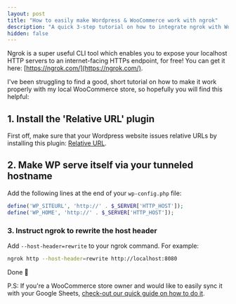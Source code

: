 ```yaml
---
layout: post
title: "How to easily make Wordpress & WooCommerce work with ngrok"
description: "A quick 3-step tutorial on how to integrate ngrok with Wordpress and WooCommerce."
hidden: false
---
```


Ngrok is a super useful CLI tool which enables you to expose your localhost HTTP servers to an internet-facing HTTPs endpoint, for free!
You can get it here: [https://ngrok.com/](https://ngrok.com/).

I've been struggling to find a good, short tutorial on how to make it work properly with my local WooCommerce store, so hopefully you will find this helpful:

## 1. Install the 'Relative URL' plugin
First off, make sure that your Wordpress website issues relative URLs by installing this plugin: [Relative URL](http://wordpress.org/plugins/relative-url/).

## 2. Make WP serve itself via your tunneled hostname
Add the following lines at the end of your `wp-config.php` file:
```php
define('WP_SITEURL', 'http://' . $_SERVER['HTTP_HOST']);
define('WP_HOME', 'http://' . $_SERVER['HTTP_HOST']);
```

### 3. Instruct ngrok to rewrite the host header
Add `--host-header=rewrite` to your ngrok command.
For example:
```bash
ngrok http --host-header=rewrite http://localhost:8080
```

Done 🎉

P.S: If you're a WooCommerce store owner and would like to easily sync it with your Google Sheets, [check-out our quick guide on how to do it](https://blog.playmellow.com/how-to-connect-woocommerce-to-google-sheets/).
